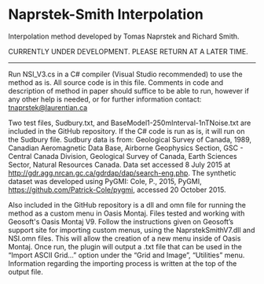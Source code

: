 # Naprstek-Smith Interpolation
Interpolation method developed by Tomas Naprstek and Richard Smith.

CURRENTLY UNDER DEVELOPMENT. PLEASE RETURN AT A LATER TIME.

*******************************





Run NSI_V3.cs in a C# compiler (Visual Studio recommended) to use the method as is. All source code is in this file. Comments in code and description of method in paper should suffice to be able to run, however if any other help is needed, or for further information contact: tnaprstek@laurentian.ca

Two test files, Sudbury.txt, and BaseModel1-250mInterval-1nTNoise.txt are included in the GitHub repository. If the C# code is run as is, it will run on the Sudbury file. Sudbury data is from: Geological Survey of Canada, 1989, Canadian Aeromagnetic Data Base, Airborne Geophysics Section, GSC - Central Canada Division, Geological Survey of Canada, Earth Sciences Sector, Natural Resources Canada. Data set accessed 8 July 2015 at http://gdr.agg.nrcan.gc.ca/gdrdap/dap/search-eng.php. The synthetic dataset was developed using PyGMI: Cole, P., 2015, PyGMI, https://github.com/Patrick-Cole/pygmi, accessed 20 October 2015.

Also included in the GitHub repository is a dll and omn file for running the method as a custom menu in Oasis Montaj. Files tested and working with Geosoft's Oasis Montaj V9. Follow the instructions given on Geosoft’s support site for importing custom menus, using the NaprstekSmithV7.dll and NSI.omn files. This will allow the creation of a new menu inside of Oasis Montaj. Once run, the plugin will output a .txt file that can be used in the “Import ASCII Grid…” option under the “Grid and Image”, “Utilities” menu. Information regarding the importing process is written at the top of the output file.
